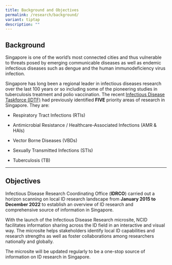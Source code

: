 ```yaml
---
title: Background and Objectives
permalink: /research/background/
variant: tiptap
description: ""
---
```

<h2>Background ​​​</h2>
<p>Singapore is one of the world’s most connected cities and thus vulnerable
to threats posed by emerging communicable diseases as well as endemic infectious
diseases such as dengue and the human immunodeficiency virus infection.</p>
<p>Singapore has long been a regional leader in infectious diseases research
over the last 100 years or so including some of the pioneering studies
in tuberculosis treatment and polio vaccination. The recent <a href="https://www.nmrc.gov.sg/docs/default-source/about-us-library/idtf-summary-report.pdf" rel="noopener" target="_blank">Infectious Disease Taskforce (IDTF)</a> had
previously identified <strong>FIVE</strong> priority areas of research in
Singapore. They are:</p>
<ul data-tight="true" class="tight">
<li>
<p>Respiratory Tract Infections (RTIs)</p>
</li>
<li>
<p>Antimicrobial Resistance / Healthcare-Associated Infections (AMR &amp;
HAIs)</p>
</li>
<li>
<p>Vector Borne Diseases (VBDs)</p>
</li>
<li>
<p>Sexually Transmitted Infections (STIs)</p>
</li>
<li>
<p>Tuberculosis (TB)</p>
</li>
</ul>
<hr>
<h2>Objectives</h2>
<p>Infectious Disease Research Coordinating Office (<strong>IDRCO</strong>)
carried out a horizon scanning on local ID research landscape from <strong>January 2015 to December&nbsp;2022</strong>&nbsp;to
establish an overview of ID research and comprehensive source of information
in Singapore.</p>
<p>With the launch of the Infectious Disease Research microsite, NCID facilitates
information sharing across the ID field in an interactive and visual way.
The microsite helps stakeholders&nbsp;identify local ID capabilities and
research strengths as well as foster collaborations among researchers nationally
and globally.</p>
<p>The microsite will be updated regularly to be a one-stop source of information
on ID research in Singapore.</p>
